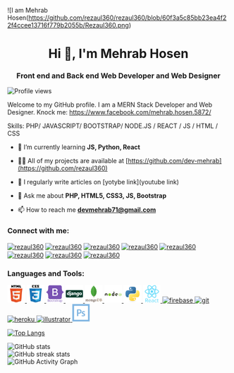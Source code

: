 ![I am Mehrab Hosen(https://github.com/rezaul360/rezaul360/blob/60f3a5c85bb23ea4f22f4ccee13716f779b2055b/Rezaul360.png)


<h1 align="center">Hi 👋, I'm Mehrab Hosen</h1>
<h3 align="center">Front end and Back end  Web Developer and Web Designer</h3>

![Profile views](https://github.com/dev-mehrab) 

Welcome to my GitHub profile. I am a MERN Stack Developer and Web Designer. 
Knock me: https://www.facebook.com/mehrab.hosen.5872/

Skills: PHP/ JAVASCRIPT/ BOOTSTRAP/ NODE.JS / REACT / JS / HTML / CSS
 
- 🌱 I’m currently learning **JS, Python, React**

- 👨‍💻 All of my projects are available at [https://github.com/dev-mehrab](https://github.com/rezaul360)

- 📝 I regularly write articles on [yotybe link](youtube link)

- 💬 Ask me about **PHP, HTML5, CSS3, JS, Bootstrap**

- 📫 How to reach me **devmehrab71@gmail.com**

<!-- - 📄 All About Me:[https://linktr.ee/rezaul360](https://linktr.ee/rezaul360) -->

<h3 align="left">Connect with me:</h3>
<p align="left">
<a href="https://fb.com/rezaull360" target="blank"><img align="center" src="https://raw.githubusercontent.com/rahuldkjain/github-profile-readme-generator/master/src/images/icons/Social/facebook.svg" alt="rezaul360" height="30" width="40" /></a>
<a href="https://twitter.com/rezaul360" target="blank"><img align="center" src="https://raw.githubusercontent.com/rahuldkjain/github-profile-readme-generator/master/src/images/icons/Social/twitter.svg" alt="rezaul360" height="30" width="40" /></a>
<a href="https://www.linkedin.com/company/rezaull360" target="blank"><img align="center" src="https://raw.githubusercontent.com/rahuldkjain/github-profile-readme-generator/master/src/images/icons/Social/linked-in-alt.svg" alt="rezaul360" height="30" width="40" /></a>
<a href="https://codepen.io/rezaul360" target="blank"><img align="center" src="https://raw.githubusercontent.com/rahuldkjain/github-profile-readme-generator/master/src/images/icons/Social/codepen.svg" alt="rezaul360" height="30" width="40" /></a>
<a href="https://www.youtube.com/c/rezaul360deg" target="blank"><img align="center" src="https://raw.githubusercontent.com/rahuldkjain/github-profile-readme-generator/master/src/images/icons/Social/youtube.svg" alt="rezaul360" height="30" width="40" /></a>
<a href="https://instagram.com/rezaull360" target="blank"><img align="center" src="https://raw.githubusercontent.com/rahuldkjain/github-profile-readme-generator/master/src/images/icons/Social/instagram.svg" alt="rezaul360" height="30" width="40" /></a>
<a href="https://dribbble.com/rezaul360" target="blank"><img align="center" src="https://raw.githubusercontent.com/rahuldkjain/github-profile-readme-generator/master/src/images/icons/Social/dribbble.svg" alt="rezaul360" height="30" width="40" /></a>
<a href="https://www.behance.net/rezaul360" target="blank"><img align="center" src="https://raw.githubusercontent.com/rahuldkjain/github-profile-readme-generator/master/src/images/icons/Social/behance.svg" alt="rezaul360" height="30" width="40" /></a>
</p>

<h3 align="left">Languages and Tools:</h3>
<p align="left"> 
<a href="https://www.w3.org/html/" target="_blank"> <img src="https://raw.githubusercontent.com/devicons/devicon/master/icons/html5/html5-original-wordmark.svg" alt="html5" width="40" height="40"/> </a> 
<a href="https://www.w3schools.com/css/" target="_blank"> <img src="https://raw.githubusercontent.com/devicons/devicon/master/icons/css3/css3-original-wordmark.svg" alt="css3" width="40" height="40"/> </a>
<a href="https://getbootstrap.com" target="_blank"> <img src="https://raw.githubusercontent.com/devicons/devicon/master/icons/bootstrap/bootstrap-plain-wordmark.svg" alt="bootstrap" width="40" height="40"/> </a> 
<a href="https://www.djangoproject.com/" target="_blank"> <img src="https://raw.githubusercontent.com/devicons/devicon/master/icons/django/django-original.svg" alt="django" width="40" height="40"/> </a> 
<a href="https://www.mongodb.com/" target="_blank"> <img src="https://raw.githubusercontent.com/devicons/devicon/master/icons/mongodb/mongodb-original-wordmark.svg" alt="mongodb" width="40" height="40"/> </a> 
<a href="https://nodejs.org" target="_blank"> <img src="https://raw.githubusercontent.com/devicons/devicon/master/icons/nodejs/nodejs-original-wordmark.svg" alt="nodejs" width="40" height="40"/> </a>
<a href="https://www.python.org" target="_blank"> <img src="https://raw.githubusercontent.com/devicons/devicon/master/icons/python/python-original.svg" alt="python" width="40" height="40"/> </a> 
<a href="https://reactjs.org/" target="_blank"> <img src="https://raw.githubusercontent.com/devicons/devicon/master/icons/react/react-original-wordmark.svg" alt="react" width="40" height="40"/> </a> 
<a href="https://firebase.google.com/" target="_blank"> <img src="https://www.vectorlogo.zone/logos/firebase/firebase-icon.svg" alt="firebase" width="40" height="40"/> </a> 
<a href="https://git-scm.com/" target="_blank"> <img src="https://www.vectorlogo.zone/logos/git-scm/git-scm-icon.svg" alt="git" width="40" height="40"/> </a> 
<a href="https://heroku.com" target="_blank"> <img src="https://www.vectorlogo.zone/logos/heroku/heroku-icon.svg" alt="heroku" width="40" height="40"/> </a> 
<a href="https://www.adobe.com/in/products/illustrator.html" target="_blank"> <img src="https://www.vectorlogo.zone/logos/adobe_illustrator/adobe_illustrator-icon.svg" alt="illustrator" width="40" height="40"/> </a> 
<a href="https://www.photoshop.com/en" target="_blank"> <img src="https://raw.githubusercontent.com/devicons/devicon/master/icons/photoshop/photoshop-line.svg" alt="photoshop" width="40" height="40"/> </a> 
</p>

[![Top Langs](https://github-readme-stats.vercel.app/api/top-langs/?username=rezaul360)](https://github.com/anuraghazra/github-readme-stats)

![GitHub stats](https://github-readme-stats.vercel.app/api?username=rezaul360&show_icons=true)  
![GitHub streak stats](https://github-readme-streak-stats.herokuapp.com/?user=rezaul360)  
![GitHub Activity Graph](https://activity-graph.herokuapp.com/graph?username=rezaul360)  

